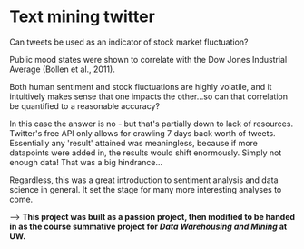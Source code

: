 # Text mining twitter

Can tweets be used as an indicator of stock market fluctuation?

Public mood states were shown to correlate with the Dow Jones Industrial Average (Bollen et al., 2011).

Both human sentiment and stock fluctuations are highly volatile, and it intuitively makes sense that one impacts the other...so can that correlation be quantified to a reasonable accuracy?

In this case the answer is no - but that's partially down to lack of resources. Twitter's free API only allows for crawling 7 days back worth of tweets. Essentially any 'result' attained was meaningless, because if more datapoints were added in, the results would shift enormously. Simply not enough data! That was a big hindrance...

Regardless, this was a great introduction to sentiment analysis and data science in general. It set the stage for many more interesting analyses to come.

--> **This project was built as a passion project, then modified to be handed in as the course summative project for _Data Warehousing and Mining_ at UW.**

